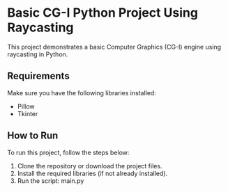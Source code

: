Basic CG-I Python Project Using Raycasting
=========================================

This project demonstrates a basic Computer Graphics (CG-I) engine using raycasting in Python. 



Requirements
------------
Make sure you have the following libraries installed:

- Pillow
- Tkinter

  
How to Run
-----------
To run this project, follow the steps below:

1. Clone the repository or download the project files.
2. Install the required libraries (if not already installed).
3. Run the script: main.py




